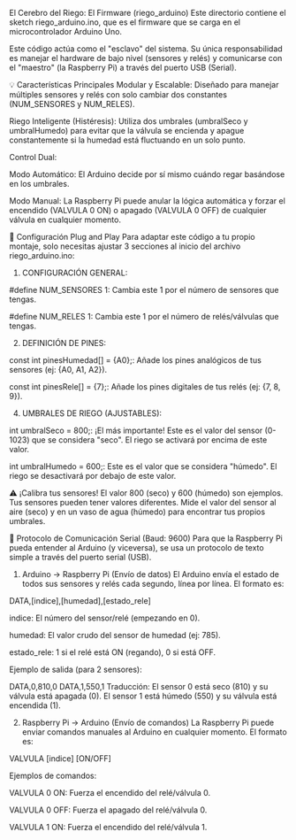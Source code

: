El Cerebro del Riego: El Firmware (riego_arduino)
Este directorio contiene el sketch riego_arduino.ino, que es el firmware que se carga en el microcontrolador Arduino Uno.

Este código actúa como el "esclavo" del sistema. Su única responsabilidad es manejar el hardware de bajo nivel (sensores y relés) y comunicarse con el "maestro" (la Raspberry Pi) a través del puerto USB (Serial).

💡 Características Principales
Modular y Escalable: Diseñado para manejar múltiples sensores y relés con solo cambiar dos constantes (NUM_SENSORES y NUM_RELES).

Riego Inteligente (Histéresis): Utiliza dos umbrales (umbralSeco y umbralHumedo) para evitar que la válvula se encienda y apague constantemente si la humedad está fluctuando en un solo punto.

Control Dual:

Modo Automático: El Arduino decide por sí mismo cuándo regar basándose en los umbrales.

Modo Manual: La Raspberry Pi puede anular la lógica automática y forzar el encendido (VALVULA 0 ON) o apagado (VALVULA 0 OFF) de cualquier válvula en cualquier momento.

🔌 Configuración Plug and Play
Para adaptar este código a tu propio montaje, solo necesitas ajustar 3 secciones al inicio del archivo riego_arduino.ino:

1. CONFIGURACIÓN GENERAL:

#define NUM_SENSORES 1: Cambia este 1 por el número de sensores que tengas.

#define NUM_RELES 1: Cambia este 1 por el número de relés/válvulas que tengas.

2. DEFINICIÓN DE PINES:

const int pinesHumedad[] = {A0};: Añade los pines analógicos de tus sensores (ej: {A0, A1, A2}).

const int pinesRele[] = {7};: Añade los pines digitales de tus relés (ej: {7, 8, 9}).

4. UMBRALES DE RIEGO (AJUSTABLES):

int umbralSeco = 800;: ¡El más importante! Este es el valor del sensor (0-1023) que se considera "seco". El riego se activará por encima de este valor.

int umbralHumedo = 600;: Este es el valor que se considera "húmedo". El riego se desactivará por debajo de este valor.

⚠️ ¡Calibra tus sensores! El valor 800 (seco) y 600 (húmedo) son ejemplos. Tus sensores pueden tener valores diferentes. Mide el valor del sensor al aire (seco) y en un vaso de agua (húmedo) para encontrar tus propios umbrales.

📡 Protocolo de Comunicación Serial (Baud: 9600)
Para que la Raspberry Pi pueda entender al Arduino (y viceversa), se usa un protocolo de texto simple a través del puerto serial (USB).

1. Arduino → Raspberry Pi (Envío de datos)
El Arduino envía el estado de todos sus sensores y relés cada segundo, línea por línea. El formato es:

DATA,[indice],[humedad],[estado_rele]

indice: El número del sensor/relé (empezando en 0).

humedad: El valor crudo del sensor de humedad (ej: 785).

estado_rele: 1 si el relé está ON (regando), 0 si está OFF.

Ejemplo de salida (para 2 sensores):

DATA,0,810,0
DATA,1,550,1
Traducción: El sensor 0 está seco (810) y su válvula está apagada (0). El sensor 1 está húmedo (550) y su válvula está encendida (1).

2. Raspberry Pi → Arduino (Envío de comandos)
La Raspberry Pi puede enviar comandos manuales al Arduino en cualquier momento. El formato es:

VALVULA [indice] [ON/OFF]

Ejemplos de comandos:

VALVULA 0 ON: Fuerza el encendido del relé/válvula 0.

VALVULA 0 OFF: Fuerza el apagado del relé/válvula 0.

VALVULA 1 ON: Fuerza el encendido del relé/válvula 1.
